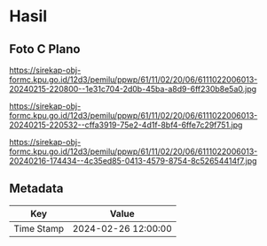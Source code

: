 # Hasil

## Foto C Plano

https://sirekap-obj-formc.kpu.go.id/12d3/pemilu/ppwp/61/11/02/20/06/6111022006013-20240215-220800--1e31c704-2d0b-45ba-a8d9-6ff230b8e5a0.jpg

https://sirekap-obj-formc.kpu.go.id/12d3/pemilu/ppwp/61/11/02/20/06/6111022006013-20240215-220532--cffa3919-75e2-4d1f-8bf4-6ffe7c29f751.jpg

https://sirekap-obj-formc.kpu.go.id/12d3/pemilu/ppwp/61/11/02/20/06/6111022006013-20240216-174434--4c35ed85-0413-4579-8754-8c52654414f7.jpg


## Metadata

| Key        | Value               |
| ---------- | ------------------- |
| Time Stamp | 2024-02-26 12:00:00 |



